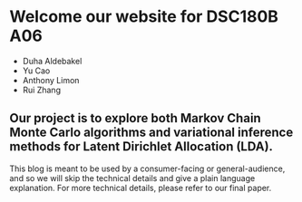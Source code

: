 # Welcome our website for DSC180B A06
* Duha Aldebakel
* Yu Cao
* Anthony Limon
* Rui Zhang
## Our project is to explore both Markov Chain Monte Carlo algorithms and variational inference methods for Latent Dirichlet Allocation (LDA). 
This blog is meant to be used by a consumer-facing or general-audience, and so we will skip the technical details and give a plain language explanation. For more technical details, please refer to our final paper.


